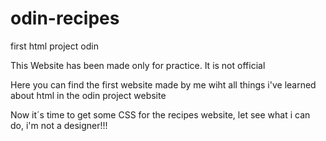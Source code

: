 # odin-recipes
 first html project odin

This Website has been made only for practice. It is not official

Here you can find the first website made by me wiht all things i've learned about html in the odin project website

Now it´s time to get some CSS for the recipes website, let see what i can do, i'm not a designer!!!
